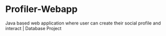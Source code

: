 # Profiler-Webapp
 Java based web application where user can create their social profile and interact | Database Project 